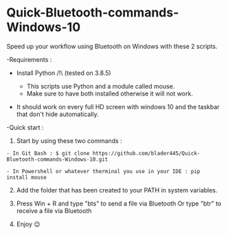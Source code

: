 # Quick-Bluetooth-commands-Windows-10
Speed up your workflow using Bluetooth on Windows with these 2 scripts. 


-Requirements :

- Install Python /!\ (tested on 3.8.5)
  - This scripts use Python and a module called mouse. 
  - Make sure to have both installed otherwise it will not work.

- It should work on every full HD screen with windows 10 and the taskbar that don't hide automatically.



-Quick start :

  1. Start by using these two commands :

    - In Git Bash : $ git clone https://github.com/blader445/Quick-Bluetooth-commands-Windows-10.git

    - In Powershell or whatever therminal you use in your IDE : pip install mouse

2. Add the folder that has been created to your PATH in system variables.

3. Press Win + R and type "bts" to send a file via Bluetooth
   Or type "btr" to receive a file via Bluetooth
   
4. Enjoy 😉

